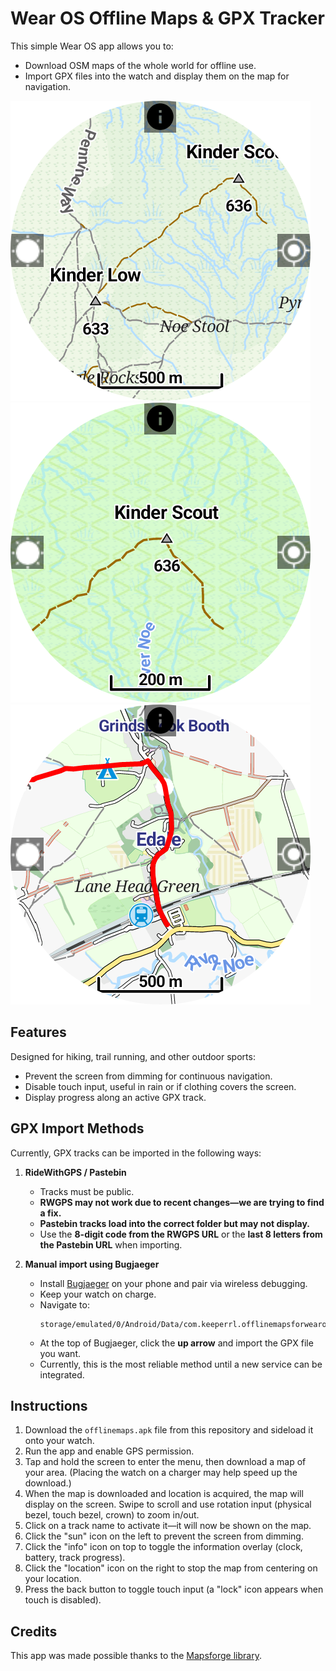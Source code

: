 # Wear OS Offline Maps & GPX Tracker

This simple Wear OS app allows you to:

* Download OSM maps of the whole world for offline use.  
* Import GPX files into the watch and display them on the map for navigation.

![screenshot](Screen.png)  
![screenshot](Screen2.png)
![screenshot](Screen3.png)

## Features

Designed for hiking, trail running, and other outdoor sports:

* Prevent the screen from dimming for continuous navigation.  
* Disable touch input, useful in rain or if clothing covers the screen.  
* Display progress along an active GPX track.  

## GPX Import Methods

Currently, GPX tracks can be imported in the following ways:

1. **RideWithGPS / Pastebin**  
   - Tracks must be public.  
   - **RWGPS may not work due to recent changes—we are trying to find a fix.**  
   - **Pastebin tracks load into the correct folder but may not display.**  
   - Use the **8-digit code from the RWGPS URL** or the **last 8 letters from the Pastebin URL** when importing.  

2. **Manual import using Bugjaeger**  
   - Install [Bugjaeger](https://play.google.com/store/apps/details?id=eu.sisik.hackendebug) on your phone and pair via wireless debugging.  
   - Keep your watch on charge.  
   - Navigate to:  
     ```
     storage/emulated/0/Android/Data/com.keeperrl.offlinemapsforwearos/files/download
     ```  
   - At the top of Bugjaeger, click the **up arrow** and import the GPX file you want.  
   - Currently, this is the most reliable method until a new service can be integrated.

## Instructions

1. Download the `offlinemaps.apk` file from this repository and sideload it onto your watch.  
2. Run the app and enable GPS permission.  
3. Tap and hold the screen to enter the menu, then download a map of your area. (Placing the watch on a charger may help speed up the download.)  
4. When the map is downloaded and location is acquired, the map will display on the screen. Swipe to scroll and use rotation input (physical bezel, touch bezel, crown) to zoom in/out.  
5. Click on a track name to activate it—it will now be shown on the map.  
6. Click the "sun" icon on the left to prevent the screen from dimming.  
7. Click the "info" icon on top to toggle the information overlay (clock, battery, track progress).  
8. Click the "location" icon on the right to stop the map from centering on your location.  
9. Press the back button to toggle touch input (a "lock" icon appears when touch is disabled).  

## Credits

This app was made possible thanks to the [Mapsforge library](https://github.com/mapsforge/mapsforge).
